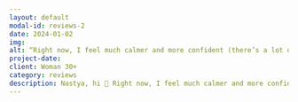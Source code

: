 ```yaml
---
layout: default
modal-id: reviews-2
date: 2024-01-02
img: 
alt: “Right now, I feel much calmer and more confident (there’s a lot of your work in this 😌). I can talk to my husband and resolve conflicts with less emotional strain on myself 🤞🏻.“
project-date: 
client: Woman 30+
category: reviews
description: Nastya, hi 🙂 Right now, I feel much calmer and more confident (there’s a lot of your work in this 😌). I can talk to my husband and resolve conflicts with less emotional loss for myself 🤞🏻. I’ve definitely stopped picking myself apart so much and have started treating myself more gently. I often openly say that I’m being moody. I’ve started to fool around more! 😁
---
```

